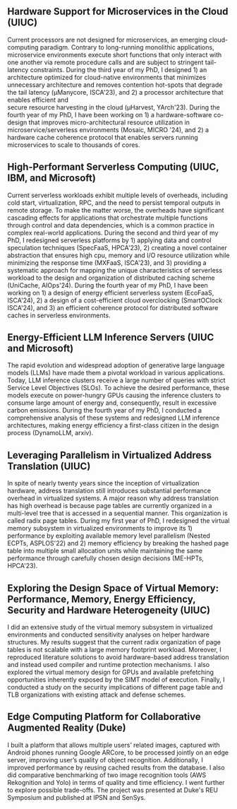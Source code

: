 ## Hardware Support for Microservices in the Cloud (UIUC)

Current processors are not designed for microservices, an  emerging cloud-computing paradigm. 
Contrary to long-running monolithic applications, microservice environments execute short
functions that only interact with one another via remote procedure calls  and are subject to stringent tail-latency constraints.
During the third year of my PhD, I designed 1) an architecture optimized for cloud-native environments that 
minimizes unnecessary architecture and removes contention hot-spots that degrade the tail latency
(<span>&#181;</span>Manycore, ISCA'23), and 2) a processor architecture that enables efficient and  
secure resource harvesting in the cloud (<span>&#181;</span>Harvest, YArch'23). During the fourth year of my PhD, I have been working on 1) a hardware-software co-design that improves micro-architectural resource utilization in microservice/serverless environments (Mosaic, MICRO '24), 
and 2) a hardware cache coherence protocol that enables servers running microservices to scale to thousands of cores.

## High-Performant Serverless Computing (UIUC, IBM, and Microsoft) 

Current serverless workloads exhibit multiple levels of overheads, including cold start, virtualization, RPC, and the need to persist temporal outputs in remote storage. To make the matter worse, the overheads have significant cascading effects for applications that orchestrate multiple functions through control and data dependencies, which is a common practice in complex real-world applications. During the second and third year of my PhD, I redesigned serverless platforms by 1) applying data and control speculation techniques (SpecFaaS, HPCA'23), 2) creating a novel container abstraction that ensures high cpu, memory and I/O resource utilization while minimizing the response time (MXFaaS, ISCA'23), and 3) providing a systematic approach for mapping the unique characteristics of serverless workload to the design and organization of distributed caching scheme (UniCache, AIOps'24). 
During the fourth year of my PhD, I have been working on 1) a design of energy efficient serverless system (EcoFaaS, ISCA'24), 2) a design of a cost-efficient cloud overclocking (SmartOClock ISCA'24), and 3) an efficient coherence protocol for distributed software caches in serverless environments.

## Energy-Efficient LLM Inference Servers (UIUC and Microsoft) 

The rapid evolution and widespread adoption of generative large language models (LLMs) have made them a pivotal workload in various applications. Today, LLM inference clusters receive a large number of queries with strict Service Level Objectives (SLOs). To achieve the desired performance, these models execute on power-hungry GPUs causing the inference clusters to consume large amount of energy and, consequently, result in excessive carbon emissions.
During the fourth year of my PhD, I conducted a comprehensive analysis of these systems and redesigned LLM inference architectures, making energy efficiency a first-class citizen in the design process (DynamoLLM, arxiv).

## Leveraging Parallelism in Virtualized Address Translation (UIUC)

In spite of nearly twenty years since the inception of virtualization hardware, address translation still introduces substantial performance overhead in virtualized systems. A major reason why address translation has high overhead is because page tables are currently organized in a multi-level tree that is accessed in a sequential manner. This organization is called radix page tables. During my first year of PhD, I redesigned the virtual memory subsystem in virtualized environments to improve its 1) performance by exploiting available memory level parallelism (Nested ECPTs, ASPLOS'22) and 2) memory efficiency by breaking the hashed page table into multiple small
allocation units while maintaining the same performance through carefully chosen design decisions (ME-HPTs, HPCA'23). 

## Exploring the Design Space of Virtual Memory: Performance, Memory, Energy Efficiency, Security and Hardware Heterogeneity (UIUC)

I did an extensive study of the virtual memory subsystem in virtualized environments and conducted sensitivity analyses on helper hardware structures. My results suggest that the current radix organization of page tables is not scalable with a large memory footprint workload. Moreover, I reproduced literature solutions to avoid hardware-based address translation and instead used compiler and runtime protection mechanisms. I also explored the virtual memory design for GPUs and available prefetching opportunities inherently exposed by the SIMT model of execution. Finally, I conducted a study on the security implications of different page table and TLB organizations with existing attack and defense schemes.

## Edge Computing Platform for Collaborative Augmented Reality (Duke)

I built a platform that allows multiple users’ related images, captured with Android phones running Google ARCore, to be processed jointly on an edge server, improving user’s quality of object recognition. Additionally, I improved performance by reusing cached results from the database. I also did comparative benchmarking of two image recognition tools (AWS Rekognition and Yolo) in terms of quality and time efficiency. I went further to explore possible trade-offs. The project was presented at Duke's REU Symposium and published at IPSN and SenSys.
